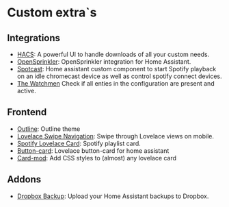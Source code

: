 # Custom extra`s

## Integrations

- [HACS](https://github.com/hacs/integration): A powerful UI to handle downloads of all your custom needs.
- [OpenSprinkler](https://github.com/vinteo/hass-opensprinkler): OpenSprinkler integration for Home Assistant.
- [Spotcast](https://github.com/fondberg/spotcast): Home assistant custom component to start Spotify playback on an idle chromecast device as well as control spotify connect devices.
- [The Watchmen](https://github.com/dummylabs/thewatchman) Check if all enties in the configuration are present and active.

## Frontend

- [Outline](https://github.com/frenck/home-assistant-theme-outline): Outline theme
- [Lovelace Swipe Navigation](https://github.com/maykar/lovelace-swipe-navigation): Swipe through Lovelace views on mobile.
- [Spotify Lovelace Card](https://github.com/custom-cards/spotify-card): Spotify playlist card.
- [Button-card](https://github.com/custom-cards/button-card): Lovelace button-card for home assistant
- [Card-mod](https://github.com/custom-cards/button-card): Add CSS styles to (almost) any lovelace card

## Addons

- [Dropbox Backup](https://github.com/mikevansighem/dropbox-backup): Upload your Home Assistant backups to Dropbox.
